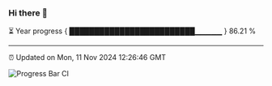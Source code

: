 ### Hi there 👋

⏳ Year progress { █████████████████████████▁▁▁▁▁ } 86.21 %

---

⏰ Updated on Mon, 11 Nov 2024 12:26:46 GMT

![Progress Bar CI](https://github.com/liununu/liununu/workflows/Progress%20Bar%20CI/badge.svg)
